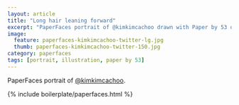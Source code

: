 ```yaml
---
layout: article
title: "Long hair leaning forward"
excerpt: "PaperFaces portrait of @kimkimcachoo drawn with Paper by 53 on an iPad."
image: 
  feature: paperfaces-kimkimcachoo-twitter-lg.jpg
  thumb: paperfaces-kimkimcachoo-twitter-150.jpg
category: paperfaces
tags: [portrait, illustration, paper by 53]
---
```


PaperFaces portrait of [@kimkimcachoo](http://twitter.com/kimkimcachoo).

{% include boilerplate/paperfaces.html %}